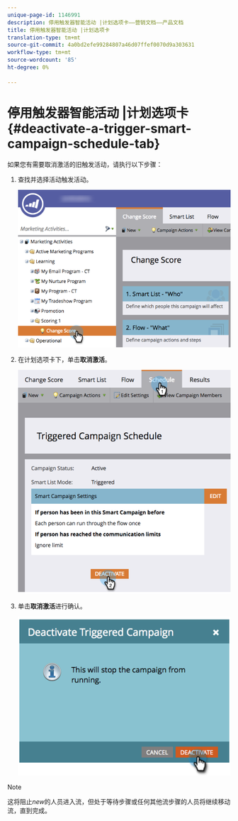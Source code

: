 ```yaml
---
unique-page-id: 1146991
description: 停用触发器智能活动 |计划选项卡——营销文档——产品文档
title: 停用触发器智能活动 |计划选项卡
translation-type: tm+mt
source-git-commit: 4a0bd2efe99284807a46d07ffef0070d9a303631
workflow-type: tm+mt
source-wordcount: '85'
ht-degree: 0%

---
```



# 停用触发器智能活动 |计划选项卡{#deactivate-a-trigger-smart-campaign-schedule-tab}

如果您有需要取消激活的旧触发活动，请执行以下步骤：

1. 查找并选择活动触发活动。

   ![](assets/selectprogram-hands.png)

1. 在计划选项卡下，单击&#x200B;**取消激活**。

   ![](assets/deactivateprogram-hands.png)

1. 单击&#x200B;**取消激活**&#x200B;进行确认。

   ![](assets/image2014-9-22-13-3a59-3a6.png)

>[!NOTE]
>
>这将阻止&#x200B;*new*&#x200B;的人员进入流，但处于等待步骤或任何其他流步骤的人员将继续移动流，直到完成。
